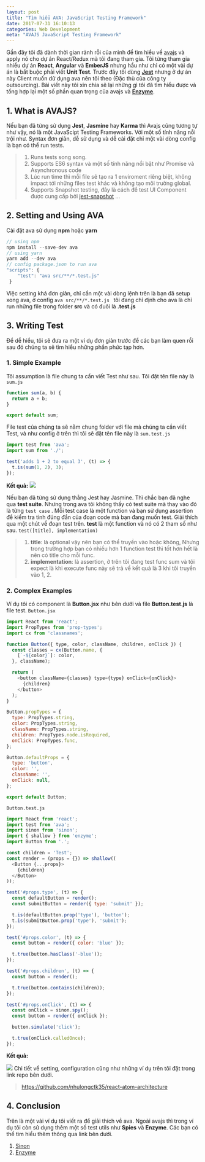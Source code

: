 ```yaml
---
layout: post
title: "Tìm hiểu AVA: JavaScript Testing Framework"
date: 2017-07-31 16:10:13
categories: Web Development
meta: "AVAJS JavaScript Testing Framework"
---
```

Gần đây tôi đã dành thời gian rảnh rỗi của mình để tìm hiểu về [avajs](https://github.com/avajs/ava) và apply nó cho dự án React/Redux mà tôi đang tham gia. Tôi từng tham gia nhiều dự án **React**, **Angular** và **EmberJS** nhưng hầu như chỉ có một vài dự án là bắt buộc phải viết **Unit Test**. Trước đây tôi dùng **[Jest](https://facebook.github.io/jest/docs/en/getting-started.html)** nhưng ở dự án này Client muốn dử dụng ava nên tôi theo (Đặc thù của công ty outsourcing). Bài viết này tôi xin chia sẽ lại những gì tôi đã tìm hiểu được và tổng hợp lại một số phần quan trọng của  avajs và **[Enzyme](airbnb.io/enzyme/docs/guides.html)**.

## 1. What is AVAJS?

Nếu bạn đã từng sử dụng **Jest**, **Jasmine** hay **Karma** thì Avajs cũng tương tự như vậy, nó là một JavaScipt Testing Frameworks. Với một số tính năng nỗi trội như. Syntax đơn giản, dễ sử dụng và dễ cài đặt chỉ một vài dòng config là bạn có thể run tests.
> 1. Runs tests song song.
> 1. Supports ES6 syntax và một số tính năng nổi bật như Promise và Asynchronous code
> 1. Lúc run time thì mỗi file sẽ tạo ra 1 enviroment riêng biệt, không impact tới những files test khác và không tạo môi trường global.
> 1. Supports Snapshot  testing, đây là cách để test UI Component được cung cấp bởi [jest-snapshot](https://facebook.github.io/jest/blog/2016/07/27/jest-14.html)
>  ...
## 2. Setting and Using AVA

Cài đặt ava sử dụng **npm** hoặc **yarn**
```javascript
// using npm
npm install --save-dev ava
// using yarn
yarn add --dev ava
// config package.json to run ava
"scripts": {
    "test": "ava src/**/*.test.js"
 }
```
Việc setting khá đơn giản, chỉ cần một vài dòng lệnh trên là bạn đã setup xong ava, ở config `ava src/**/*.test.js ` tôi đang chỉ định cho ava là chỉ run những file trong folder **src** và có đuôi là **.test.js**

## 3. Writing Test
Để dễ hiểu, tôi sẽ đưa ra một ví dụ đơn giản trước để các bạn làm quen rồi sau đó chúng ta sẽ tìm hiểu những phần phức tạp hơn.
### 1. Simple Example
Tôi assumption là file chung ta cần viết Test như sau. Tôi đặt tên file này là `sum.js`
```javascript
function sum(a, b) {
  return a + b;
}

export default sum;
```

File test của chúng ta sẽ nằm chung folder với file mà chúng ta cần viết Test, và như config ở trên thì tôi sẽ đặt tên file này là `sum.test.js`
```javascript
import test from 'ava';
import sum from './';

test('adds 1 + 2 to equal 3', (t) => {
  t.is(sum(1, 2), 3);
});
```
**Kết quả:**
![](https://viblo.asia/uploads/6ab69f7c-85bf-448e-9e6e-fb3f95144e20.png)

Nếu bạn đã từng sử dụng thằng Jest hay Jasmine. Thì chắc bạn đã nghe qua **test suite**. Nhưng trong ava tôi không thấy có test suite mà thay vào đó là từng `test case` . Mỗi test case là một function và bạn sử dụng assertion để kiểm tra tính đúng đắn của đoạn code mà bạn đang muốn test.
Giải thích qua một chút về đoạn test trên.
**test** là một function và nó có 2 tham số như sau. `test([title], implementation)`
> 1. **title**: là optional vậy nên bạn có thể truyền vào hoặc không, Nhưng trong trường hợp bạn có nhiều hơn 1 function test thì tốt hơn hết là nên có title cho mỗi func.
> 1. **implementation**: là assertion, ở trên tôi đang test func sum và tôi expect là khi execute func này sẽ trả về kết quả là 3 khi tôi truyền vào 1, 2.

### 2. Complex Examples
Ví dụ tôi có  component là **Button.jsx** như bên dưới và file **Button.test.js** là file test.
`Button.jsx`
```javascript
import React from 'react';
import PropTypes from 'prop-types';
import cx from 'classnames';

function Button({ type, color, className, children, onClick }) {
  const classes = cx(Button.name, {
    [`-${color}`]: color,
  }, className);

  return (
    <button className={classes} type={type} onClick={onClick}>
      {children}
    </button>
  );
}

Button.propTypes = {
  type: PropTypes.string,
  color: PropTypes.string,
  className: PropTypes.string,
  children: PropTypes.node.isRequired,
  onClick: PropTypes.func,
};

Button.defaultProps = {
  type: 'button',
  color: '',
  className: '',
  onClick: null,
};

export default Button;

```
`Button.test.js`
```javascript
import React from 'react';
import test from 'ava';
import sinon from 'sinon';
import { shallow } from 'enzyme';
import Button from '.';

const children = 'Test';
const render = (props = {}) => shallow((
  <Button {...props}>
    {children}
  </Button>
));

test('#props.type', (t) => {
  const defaultButton = render();
  const submitButton = render({ type: 'submit' });

  t.is(defaultButton.prop('type'), 'button');
  t.is(submitButton.prop('type'), 'submit');
});

test('#props.color', (t) => {
  const button = render({ color: 'blue' });

  t.true(button.hasClass('-blue'));
});

test('#props.children', (t) => {
  const button = render();

  t.true(button.contains(children));
});

test('#props.onClick', (t) => {
  const onClick = sinon.spy();
  const button = render({ onClick });

  button.simulate('click');

  t.true(onClick.calledOnce);
});

```

**Kết quả:**

![](https://viblo.asia/uploads/2efdf571-7a4f-46eb-8039-13d70171d704.png)
Chi tiết về setting, configuration cũng như những ví dụ trên tôi đặt trong link repo bên dưới.
> https://github.com/nhulongctk35/react-atom-architecture
## 4. Conclusion
Trên là một vài ví dụ tôi viết ra để giải thích về ava. Ngoài avajs thì trong ví dụ tôi còn sử dụng thêm một số test utils như **Spies** và **Enzyme**. Các bạn có thể tìm hiểu thêm thông qua link bên dưới.
1. [Sinon](http://sinonjs.org/)
2. [Enzyme](http://airbnb.io/enzyme/docs/api/)
